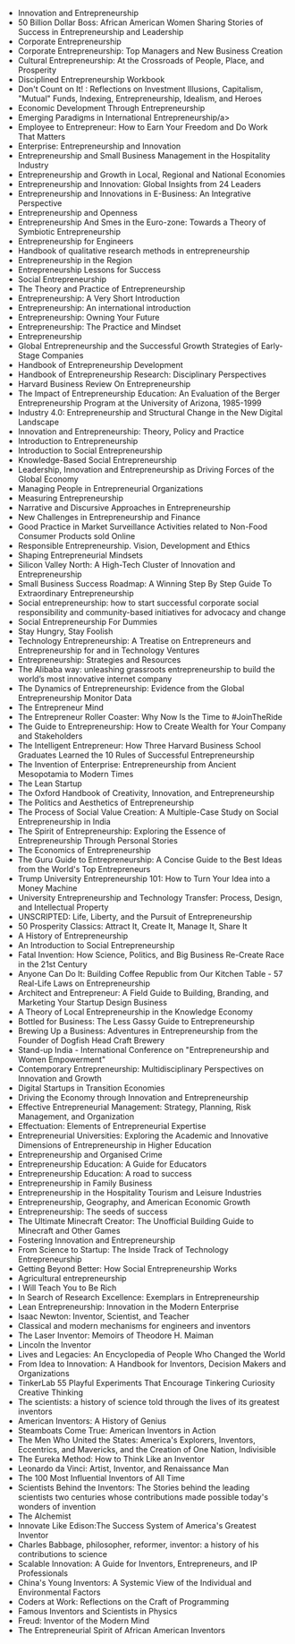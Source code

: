 <ul>


 <li><a target="_blank" href="https://github.com/manjunath5496/Entrepreneurship-Books/blob/master/ent(1).pdf" style="text-decoration:none;">Innovation and Entrepreneurship</a></li>
                            
 <li><a target="_blank" href="https://github.com/manjunath5496/Entrepreneurship-Books/blob/master/ent(2).pdf" style="text-decoration:none;">50 Billion Dollar Boss: African American Women Sharing Stories of Success in Entrepreneurship and Leadership</a></li>

<li><a target="_blank" href="https://github.com/manjunath5496/Entrepreneurship-Books/blob/master/ent(3).pdf" style="text-decoration:none;">Corporate Entrepreneurship</a></li>
 <li><a target="_blank" href="https://github.com/manjunath5496/Entrepreneurship-Books/blob/master/ent(4).pdf" style="text-decoration:none;">Corporate Entrepreneurship: Top Managers and New Business Creation</a></li>                              
<li><a target="_blank" href="https://github.com/manjunath5496/Entrepreneurship-Books/blob/master/ent(5).pdf" style="text-decoration:none;">Cultural Entrepreneurship: At the Crossroads of People, Place, and Prosperity</a></li>

 <li><a target="_blank" href="https://github.com/manjunath5496/Entrepreneurship-Books/blob/master/ent(6).pdf" style="text-decoration:none;">Disciplined Entrepreneurship Workbook</a></li>
                            
 <li><a target="_blank" href="https://github.com/manjunath5496/Entrepreneurship-Books/blob/master/ent(7).pdf" style="text-decoration:none;">Don't Count on It! : Reflections on Investment Illusions, Capitalism, "Mutual" Funds, Indexing, Entrepreneurship, Idealism, and Heroes</a></li>

<li><a target="_blank" href="https://github.com/manjunath5496/Entrepreneurship-Books/blob/master/ent(8).pdf" style="text-decoration:none;">Economic Development Through Entrepreneurship</a></li>
 <li><a target="_blank" href="https://github.com/manjunath5496/Entrepreneurship-Books/blob/master/ent(9).pdf" style="text-decoration:none;">Emerging Paradigms in International Entrepreneurship/a></li>                              
<li><a target="_blank" href="https://github.com/manjunath5496/Entrepreneurship-Books/blob/master/ent(10).pdf" style="text-decoration:none;">Employee to Entrepreneur: How to Earn Your Freedom and Do Work That Matters</a></li>


 <li><a target="_blank" href="https://github.com/manjunath5496/Entrepreneurship-Books/blob/master/ent(11).pdf" style="text-decoration:none;">Enterprise: Entrepreneurship and Innovation</a></li>
                            
 <li><a target="_blank" href="https://github.com/manjunath5496/Entrepreneurship-Books/blob/master/ent(12).pdf" style="text-decoration:none;">Entrepreneurship and Small Business Management in the Hospitality Industry</a></li>

<li><a target="_blank" href="https://github.com/manjunath5496/Entrepreneurship-Books/blob/master/ent(13).pdf" style="text-decoration:none;"> Entrepreneurship and Growth in Local, Regional and National Economies</a></li>
 <li><a target="_blank" href="https://github.com/manjunath5496/Entrepreneurship-Books/blob/master/ent(14).pdf" style="text-decoration:none;"> Entrepreneurship and Innovation: Global Insights from 24 Leaders</a></li>                              
<li><a target="_blank" href="https://github.com/manjunath5496/Entrepreneurship-Books/blob/master/ent(15).pdf" style="text-decoration:none;">Entrepreneurship and Innovations in E-Business: An Integrative Perspective</a></li>

 <li><a target="_blank" href="https://github.com/manjunath5496/Entrepreneurship-Books/blob/master/ent(16).pdf" style="text-decoration:none;">Entrepreneurship and Openness</a></li>
                            
 <li><a target="_blank" href="https://github.com/manjunath5496/Entrepreneurship-Books/blob/master/ent(17).pdf" style="text-decoration:none;">Entrepreneurship And Smes in the Euro-zone: Towards a Theory of Symbiotic Entrepreneurship</a></li>

<li><a target="_blank" href="https://github.com/manjunath5496/Entrepreneurship-Books/blob/master/ent(18).pdf" style="text-decoration:none;">Entrepreneurship for Engineers</a></li>
 <li><a target="_blank" href="https://github.com/manjunath5496/Entrepreneurship-Books/blob/master/ent(19).pdf" style="text-decoration:none;">Handbook of qualitative research methods in entrepreneurship</a></li>                              
<li><a target="_blank" href="https://github.com/manjunath5496/Entrepreneurship-Books/blob/master/ent(20).pdf" style="text-decoration:none;">Entrepreneurship in the Region</a></li>


 <li><a target="_blank" href="https://github.com/manjunath5496/Entrepreneurship-Books/blob/master/ent(21).pdf" style="text-decoration:none;">Entrepreneurship Lessons for Success</a></li>
                            
 <li><a target="_blank" href="https://github.com/manjunath5496/Entrepreneurship-Books/blob/master/ent(22).pdf" style="text-decoration:none;">Social Entrepreneurship</a></li>

<li><a target="_blank" href="https://github.com/manjunath5496/Entrepreneurship-Books/blob/master/ent(23).pdf" style="text-decoration:none;">The Theory and Practice of Entrepreneurship</a></li>
 <li><a target="_blank" href="https://github.com/manjunath5496/Entrepreneurship-Books/blob/master/ent(24).pdf" style="text-decoration:none;">Entrepreneurship: A Very Short Introduction</a></li>                              
<li><a target="_blank" href="https://github.com/manjunath5496/Entrepreneurship-Books/blob/master/ent(25).pdf" style="text-decoration:none;">Entrepreneurship: An international introduction</a></li>


 <li><a target="_blank" href="https://github.com/manjunath5496/Entrepreneurship-Books/blob/master/ent(26).pdf" style="text-decoration:none;">Entrepreneurship: Owning Your Future</a></li>
                            
 <li><a target="_blank" href="https://github.com/manjunath5496/Entrepreneurship-Books/blob/master/ent(27).pdf" style="text-decoration:none;">Entrepreneurship: The Practice and Mindset</a></li>

<li><a target="_blank" href="https://github.com/manjunath5496/Entrepreneurship-Books/blob/master/ent(28).pdf" style="text-decoration:none;">Entrepreneurship</a></li>
 <li><a target="_blank" href="https://github.com/manjunath5496/Entrepreneurship-Books/blob/master/ent(29).pdf" style="text-decoration:none;">Global Entrepreneurship and the Successful Growth Strategies of Early-Stage Companies</a></li>                              
<li><a target="_blank" href="https://github.com/manjunath5496/Entrepreneurship-Books/blob/master/ent(30).pdf" style="text-decoration:none;">Handbook of Entrepreneurship Development </a></li>


 <li><a target="_blank" href="https://github.com/manjunath5496/Entrepreneurship-Books/blob/master/ent(31).pdf" style="text-decoration:none;">Handbook of Entrepreneurship Research: Disciplinary Perspectives</a></li>
                            
 <li><a target="_blank" href="https://github.com/manjunath5496/Entrepreneurship-Books/blob/master/ent(32).pdf" style="text-decoration:none;">Harvard Business Review On Entrepreneurship</a></li>

<li><a target="_blank" href="https://github.com/manjunath5496/Entrepreneurship-Books/blob/master/ent(33).pdf" style="text-decoration:none;">The Impact of Entrepreneurship Education: An Evaluation of the Berger Entrepreneurship Program at the University of Arizona, 1985-1999</a></li>
 <li><a target="_blank" href="https://github.com/manjunath5496/Entrepreneurship-Books/blob/master/ent(34).pdf" style="text-decoration:none;">Industry 4.0: Entrepreneurship and Structural Change in the New Digital Landscape</a></li>                              
<li><a target="_blank" href="https://github.com/manjunath5496/Entrepreneurship-Books/blob/master/ent(35).pdf" style="text-decoration:none;">Innovation and Entrepreneurship: Theory, Policy and Practice</a></li>

 <li><a target="_blank" href="https://github.com/manjunath5496/Entrepreneurship-Books/blob/master/ent(36).pdf" style="text-decoration:none;">Introduction to Entrepreneurship</a></li>                              
<li><a target="_blank" href="https://github.com/manjunath5496/Entrepreneurship-Books/blob/master/ent(37).pdf" style="text-decoration:none;">Introduction to Social Entrepreneurship</a></li>

<li><a target="_blank" href="https://github.com/manjunath5496/Entrepreneurship-Books/blob/master/ent(38).pdf" style="text-decoration:none;">Knowledge-Based Social Entrepreneurship</a></li>
                            
 <li><a target="_blank" href="https://github.com/manjunath5496/Entrepreneurship-Books/blob/master/ent(39).rar" style="text-decoration:none;"> Leadership, Innovation and Entrepreneurship as Driving Forces of the Global Economy</a></li>

<li><a target="_blank" href="https://github.com/manjunath5496/Entrepreneurship-Books/blob/master/ent(40).pdf" style="text-decoration:none;">Managing People in Entrepreneurial Organizations</a></li>
 <li><a target="_blank" href="https://github.com/manjunath5496/Entrepreneurship-Books/blob/master/ent(41).pdf" style="text-decoration:none;">Measuring Entrepreneurship</a></li>                              
<li><a target="_blank" href="https://github.com/manjunath5496/Entrepreneurship-Books/blob/master/ent(42).pdf" style="text-decoration:none;">Narrative and Discursive Approaches in Entrepreneurship</a></li>

 <li><a target="_blank" href="https://github.com/manjunath5496/Entrepreneurship-Books/blob/master/ent(43).pdf" style="text-decoration:none;">New Challenges in Entrepreneurship and Finance</a></li>                              
<li><a target="_blank" href="https://github.com/manjunath5496/Entrepreneurship-Books/blob/master/ent(44).pdf" style="text-decoration:none;"> Good Practice in Market Surveillance Activities related to Non-Food Consumer Products sold Online</a></li>
<li><a target="_blank" href="https://github.com/manjunath5496/Entrepreneurship-Books/blob/master/ent(45).pdf" style="text-decoration:none;">Responsible Entrepreneurship. Vision, Development and Ethics</a></li>

 <li><a target="_blank" href="https://github.com/manjunath5496/Entrepreneurship-Books/blob/master/ent(46).pdf" style="text-decoration:none;">Shaping Entrepreneurial Mindsets</a></li>                              
<li><a target="_blank" href="https://github.com/manjunath5496/Entrepreneurship-Books/blob/master/ent(47).pdf" style="text-decoration:none;">Silicon Valley North: A High-Tech Cluster of Innovation and Entrepreneurship </a></li>
 <li><a target="_blank" href="https://github.com/manjunath5496/Entrepreneurship-Books/blob/master/ent(48).pdf" style="text-decoration:none;">Small Business Success Roadmap: A Winning Step By Step Guide To Extraordinary Entrepreneurship</a></li>  
 
<li><a target="_blank" href="https://github.com/manjunath5496/Entrepreneurship-Books/blob/master/ent(49).pdf" style="text-decoration:none;">Social entrepreneurship: how to start successful corporate social responsibility and community-based initiatives for advocacy and change</a></li>
<li><a target="_blank" href="https://github.com/manjunath5496/Entrepreneurship-Books/blob/master/ent(50).pdf" style="text-decoration:none;">Social Entrepreneurship For Dummies</a></li>

 <li><a target="_blank" href="https://github.com/manjunath5496/Entrepreneurship-Books/blob/master/ent(51).pdf" style="text-decoration:none;">Stay Hungry, Stay Foolish</a></li> 
 <li><a target="_blank" href="https://github.com/manjunath5496/Entrepreneurship-Books/blob/master/ent(52).pdf" style="text-decoration:none;">Technology Entrepreneurship: A Treatise on Entrepreneurs and Entrepreneurship for and in Technology Ventures</a></li> 
<li><a target="_blank" href="https://github.com/manjunath5496/Entrepreneurship-Books/blob/master/ent(53).pdf" style="text-decoration:none;">Entrepreneurship: Strategies and Resources</a></li>
<li><a target="_blank" href="https://github.com/manjunath5496/Entrepreneurship-Books/blob/master/ent(54).pdf" style="text-decoration:none;">The Alibaba way: unleashing grassroots entrepreneurship to build the world’s most innovative internet company</a></li>
<li><a target="_blank" href="https://github.com/manjunath5496/Entrepreneurship-Books/blob/master/ent(55).pdf" style="text-decoration:none;">The Dynamics of Entrepreneurship: Evidence from the Global Entrepreneurship Monitor Data</a></li>

 <li><a target="_blank" href="https://github.com/manjunath5496/Entrepreneurship-Books/blob/master/ent(56).pdf" style="text-decoration:none;">The Entrepreneur Mind</a></li>                              
<li><a target="_blank" href="https://github.com/manjunath5496/Entrepreneurship-Books/blob/master/ent(57).pdf" style="text-decoration:none;">The Entrepreneur Roller Coaster: Why Now Is the Time to #JoinTheRide</a></li>

<li><a target="_blank" href="https://github.com/manjunath5496/Entrepreneurship-Books/blob/master/ent(58).pdf" style="text-decoration:none;">The Guide to Entrepreneurship: How to Create Wealth for Your Company and Stakeholders</a></li>                              
<li><a target="_blank" href="https://github.com/manjunath5496/Entrepreneurship-Books/blob/master/ent(59).pdf" style="text-decoration:none;">The Intelligent Entrepreneur: How Three Harvard Business School Graduates Learned the 10 Rules of Successful Entrepreneurship</a></li>

<li><a target="_blank" href="https://github.com/manjunath5496/Entrepreneurship-Books/blob/master/ent(60).pdf" style="text-decoration:none;">The Invention of Enterprise: Entrepreneurship from Ancient Mesopotamia to Modern Times</a></li>

 <li><a target="_blank" href="https://github.com/manjunath5496/Entrepreneurship-Books/blob/master/ent(61).pdf" style="text-decoration:none;">The Lean Startup</a></li>                              
<li><a target="_blank" href="https://github.com/manjunath5496/Entrepreneurship-Books/blob/master/ent(62).pdf" style="text-decoration:none;">The Oxford Handbook of Creativity, Innovation, and Entrepreneurship</a></li>

<li><a target="_blank" href="https://github.com/manjunath5496/Entrepreneurship-Books/blob/master/ent(63).pdf" style="text-decoration:none;">The Politics and Aesthetics of Entrepreneurship</a></li>                              
<li><a target="_blank" href="https://github.com/manjunath5496/Entrepreneurship-Books/blob/master/ent(64).pdf" style="text-decoration:none;">The Process of Social Value Creation: A Multiple-Case Study on Social Entrepreneurship in India</a></li>

 <li><a target="_blank" href="https://github.com/manjunath5496/Entrepreneurship-Books/blob/master/ent(65).pdf" style="text-decoration:none;">The Spirit of Entrepreneurship: Exploring the Essence of Entrepreneurship Through Personal Stories</a></li>                              
<li><a target="_blank" href="https://github.com/manjunath5496/Entrepreneurship-Books/blob/master/ent(66).pdf" style="text-decoration:none;">The Economics of Entrepreneurship</a></li>

<li><a target="_blank" href="https://github.com/manjunath5496/Entrepreneurship-Books/blob/master/ent(67).pdf" style="text-decoration:none;">The Guru Guide to Entrepreneurship: A Concise Guide to the Best Ideas from the World's Top Entrepreneurs</a></li>


<li><a target="_blank" href="https://github.com/manjunath5496/Entrepreneurship-Books/blob/master/ent(68).pdf" style="text-decoration:none;">Trump University Entrepreneurship 101: How to Turn Your Idea into a Money Machine</a></li>

<li><a target="_blank" href="https://github.com/manjunath5496/Entrepreneurship-Books/blob/master/ent(69).pdf" style="text-decoration:none;">University Entrepreneurship and Technology Transfer: Process, Design, and Intellectual Property</a></li>

<li><a target="_blank" href="https://github.com/manjunath5496/Entrepreneurship-Books/blob/master/ent(70).pdf" style="text-decoration:none;">UNSCRIPTED: Life, Liberty, and the Pursuit of Entrepreneurship</a></li>                              
<li><a target="_blank" href="https://github.com/manjunath5496/Entrepreneurship-Books/blob/master/ent(71).pdf" style="text-decoration:none;">50 Prosperity Classics: Attract It, Create It, Manage It, Share It </a></li>


<li><a target="_blank" href="https://github.com/manjunath5496/Entrepreneurship-Books/blob/master/ent(72).pdf" style="text-decoration:none;">A History of Entrepreneurship</a></li>                              
<li><a target="_blank" href="https://github.com/manjunath5496/Entrepreneurship-Books/blob/master/ent(73).pdf" style="text-decoration:none;">An Introduction to Social Entrepreneurship</a></li>

<li><a target="_blank" href="https://github.com/manjunath5496/Entrepreneurship-Books/blob/master/ent(74).pdf" style="text-decoration:none;">Fatal Invention: How Science, Politics, and Big Business Re-Create Race in the 21st Century</a></li>                              
<li><a target="_blank" href="https://github.com/manjunath5496/Entrepreneurship-Books/blob/master/ent(75).pdf" style="text-decoration:none;">Anyone Can Do It: Building Coffee Republic from Our Kitchen Table - 57 Real-Life Laws on Entrepreneurship</a></li>

<li><a target="_blank" href="https://github.com/manjunath5496/Entrepreneurship-Books/blob/master/ent(76).pdf" style="text-decoration:none;">Architect and Entrepreneur: A Field Guide to Building, Branding, and Marketing Your Startup Design Business </a></li>

 <li><a target="_blank" href="https://github.com/manjunath5496/Entrepreneurship-Books/blob/master/ent(77).pdf" style="text-decoration:none;">A Theory of Local Entrepreneurship in the Knowledge Economy</a></li>                              
<li><a target="_blank" href="https://github.com/manjunath5496/Entrepreneurship-Books/blob/master/ent(78).pdf" style="text-decoration:none;">Bottled for Business: The Less Gassy Guide to Entrepreneurship</a></li>

<li><a target="_blank" href="https://github.com/manjunath5496/Entrepreneurship-Books/blob/master/ent(79).pdf" style="text-decoration:none;">Brewing Up a Business: Adventures in Entrepreneurship from the Founder of Dogfish Head Craft Brewery</a></li>                              
<li><a target="_blank" href="https://github.com/manjunath5496/Entrepreneurship-Books/blob/master/ent(80).pdf" style="text-decoration:none;">Stand-up India - International Conference on "Entrepreneurship and Women Empowerment"</a></li>

 <li><a target="_blank" href="https://github.com/manjunath5496/Entrepreneurship-Books/blob/master/ent(81).pdf" style="text-decoration:none;">Contemporary Entrepreneurship: Multidisciplinary Perspectives on Innovation and Growth</a></li>                              
<li><a target="_blank" href="https://github.com/manjunath5496/Entrepreneurship-Books/blob/master/ent(82).pdf" style="text-decoration:none;">Digital Startups in Transition Economies</a></li>

<li><a target="_blank" href="https://github.com/manjunath5496/Entrepreneurship-Books/blob/master/ent(83).pdf" style="text-decoration:none;">Driving the Economy through Innovation and Entrepreneurship</a></li>                              
<li><a target="_blank" href="https://github.com/manjunath5496/Entrepreneurship-Books/blob/master/ent(84).pdf" style="text-decoration:none;">Effective Entrepreneurial Management: Strategy, Planning, Risk Management, and Organization</a></li>

<li><a target="_blank" href="https://github.com/manjunath5496/Entrepreneurship-Books/blob/master/ent(85).pdf" style="text-decoration:none;">Effectuation: Elements of Entrepreneurial Expertise</a></li>

<li><a target="_blank" href="https://github.com/manjunath5496/Entrepreneurship-Books/blob/master/ent(86).pdf" style="text-decoration:none;">Entrepreneurial Universities: Exploring the Academic and Innovative Dimensions of Entrepreneurship in Higher Education</a></li>                              
<li><a target="_blank" href="https://github.com/manjunath5496/Entrepreneurship-Books/blob/master/ent(87).pdf" style="text-decoration:none;">Entrepreneurship and Organised Crime</a></li>

<li><a target="_blank" href="https://github.com/manjunath5496/Entrepreneurship-Books/blob/master/ent(88).pdf" style="text-decoration:none;">Entrepreneurship Education: A Guide for Educators</a></li>                              
<li><a target="_blank" href="https://github.com/manjunath5496/Entrepreneurship-Books/blob/master/ent(89).pdf" style="text-decoration:none;">Entrepreneurship Education: A road to success</a></li>


<li><a target="_blank" href="https://github.com/manjunath5496/Entrepreneurship-Books/blob/master/ent(90).pdf" style="text-decoration:none;">Entrepreneurship in Family Business</a></li>                              
<li><a target="_blank" href="https://github.com/manjunath5496/Entrepreneurship-Books/blob/master/ent(91).pdf" style="text-decoration:none;">Entrepreneurship in the Hospitality Tourism and Leisure Industries</a></li>

<li><a target="_blank" href="https://github.com/manjunath5496/Entrepreneurship-Books/blob/master/ent(92).pdf" style="text-decoration:none;">Entrepreneurship, Geography, and American Economic Growth</a></li>                              
<li><a target="_blank" href="https://github.com/manjunath5496/Entrepreneurship-Books/blob/master/ent(93).pdf" style="text-decoration:none;">Entrepreneurship: The seeds of success</a></li>

<li><a target="_blank" href="https://github.com/manjunath5496/Entrepreneurship-Books/blob/master/ent(94).pdf" style="text-decoration:none;">The Ultimate Minecraft Creator: The Unofficial Building Guide to Minecraft and Other Games</a></li>                              
<li><a target="_blank" href="https://github.com/manjunath5496/Entrepreneurship-Books/blob/master/ent(95).pdf" style="text-decoration:none;">Fostering Innovation and Entrepreneurship</a></li>

<li><a target="_blank" href="https://github.com/manjunath5496/Entrepreneurship-Books/blob/master/ent(96).pdf" style="text-decoration:none;"> From Science to Startup: The Inside Track of Technology Entrepreneurship</a></li>                              
<li><a target="_blank" href="https://github.com/manjunath5496/Entrepreneurship-Books/blob/master/ent(97).pdf" style="text-decoration:none;">Getting Beyond Better: How Social Entrepreneurship Works</a></li>

<li><a target="_blank" href="https://github.com/manjunath5496/Entrepreneurship-Books/blob/master/ent(98).pdf" style="text-decoration:none;">Agricultural entrepreneurship</a></li>                              
<li><a target="_blank" href="https://github.com/manjunath5496/Entrepreneurship-Books/blob/master/ent(99).pdf" style="text-decoration:none;"> I Will Teach You to Be Rich</a></li>

<li><a target="_blank" href="https://github.com/manjunath5496/Entrepreneurship-Books/blob/master/ent(100).pdf" style="text-decoration:none;">In Search of Research Excellence: Exemplars in Entrepreneurship</a></li>                              

                           
<li><a target="_blank" href="https://github.com/manjunath5496/Entrepreneurship-Books/blob/master/ent(101).pdf" style="text-decoration:none;">Lean Entrepreneurship: Innovation in the Modern Enterprise</a></li>

<li><a target="_blank" href="https://github.com/manjunath5496/Entrepreneurship-Books/blob/master/ent(102).pdf" style="text-decoration:none;">Isaac Newton: Inventor, Scientist, and Teacher</a></li>                              
<li><a target="_blank" href="https://github.com/manjunath5496/Entrepreneurship-Books/blob/master/ent(103).pdf" style="text-decoration:none;">
Classical and modern mechanisms for engineers and inventors</a></li>

<li><a target="_blank" href="https://github.com/manjunath5496/Entrepreneurship-Books/blob/master/ent(104).pdf" style="text-decoration:none;">The Laser Inventor: Memoirs of Theodore H. Maiman</a></li>                              
<li><a target="_blank" href="https://github.com/manjunath5496/Entrepreneurship-Books/blob/master/ent(105).pdf" style="text-decoration:none;">Lincoln the Inventor</a></li>

<li><a target="_blank" href="https://github.com/manjunath5496/Entrepreneurship-Books/blob/master/ent(106).pdf" style="text-decoration:none;">Lives and Legacies: An Encyclopedia of People Who Changed the World</a></li>                              
<li><a target="_blank" href="https://github.com/manjunath5496/Entrepreneurship-Books/blob/master/ent(107).pdf" style="text-decoration:none;">From Idea to Innovation: A Handbook for Inventors, Decision Makers and Organizations</a></li>

<li><a target="_blank" href="https://github.com/manjunath5496/Entrepreneurship-Books/blob/master/ent(108).pdf" style="text-decoration:none;">TinkerLab 55 Playful Experiments That Encourage Tinkering Curiosity Creative Thinking</a></li>

<li><a target="_blank" href="https://github.com/manjunath5496/Entrepreneurship-Books/blob/master/ent(109).pdf" style="text-decoration:none;">The scientists: a history of science told through the lives of its greatest inventors</a></li>                              
<li><a target="_blank" href="https://github.com/manjunath5496/Entrepreneurship-Books/blob/master/ent(110).pdf" style="text-decoration:none;">American Inventors: A History of Genius</a></li>
<li><a target="_blank" href="https://github.com/manjunath5496/Entrepreneurship-Books/blob/master/ent(111).pdf" style="text-decoration:none;">Steamboats Come True: American Inventors in Action</a></li>

<li><a target="_blank" href="https://github.com/manjunath5496/Entrepreneurship-Books/blob/master/ent(112).pdf" style="text-decoration:none;">The Men Who United the States: America's Explorers, Inventors, Eccentrics, and Mavericks, and the Creation of One Nation, Indivisible</a></li>                              
<li><a target="_blank" href="https://github.com/manjunath5496/Entrepreneurship-Books/blob/master/ent(113).pdf" style="text-decoration:none;">The Eureka Method: How to Think Like an Inventor</a></li>

<li><a target="_blank" href="https://github.com/manjunath5496/Entrepreneurship-Books/blob/master/ent(114).pdf" style="text-decoration:none;">Leonardo da Vinci: Artist, Inventor, and Renaissance Man</a></li>

<li><a target="_blank" href="https://github.com/manjunath5496/Entrepreneurship-Books/blob/master/ent(115).pdf" style="text-decoration:none;">The 100 Most Influential Inventors of All Time</a></li>                              
<li><a target="_blank" href="https://github.com/manjunath5496/Entrepreneurship-Books/blob/master/ent(116).pdf" style="text-decoration:none;">Scientists Behind the Inventors: The Stories behind the leading scientists two centuries whose contributions made possible today's wonders of invention</a></li>
<li><a target="_blank" href="https://github.com/manjunath5496/Entrepreneurship-Books/blob/master/ent(117).pdf" style="text-decoration:none;">The Alchemist</a></li>

<li><a target="_blank" href="https://github.com/manjunath5496/Entrepreneurship-Books/blob/master/ent(118).pdf" style="text-decoration:none;">Innovate Like Edison:The Success System of America's Greatest Inventor </a></li>                              
<li><a target="_blank" href="https://github.com/manjunath5496/Entrepreneurship-Books/blob/master/ent(119).pdf" style="text-decoration:none;">Charles Babbage, philosopher, reformer, inventor: a history of his contributions to science</a></li>
<li><a target="_blank" href="https://github.com/manjunath5496/Entrepreneurship-Books/blob/master/ent(120).pdf" style="text-decoration:none;">Scalable Innovation: A Guide for Inventors, Entrepreneurs, and IP Professionals </a></li>


<li><a target="_blank" href="https://github.com/manjunath5496/Entrepreneurship-Books/blob/master/ent(121).pdf" style="text-decoration:none;">
China's Young Inventors: A Systemic View of the Individual and Environmental Factors</a></li>                              
<li><a target="_blank" href="https://github.com/manjunath5496/Entrepreneurship-Books/blob/master/ent(122).pdf" style="text-decoration:none;">Coders at Work: Reflections on the Craft of Programming</a></li>
<li><a target="_blank" href="https://github.com/manjunath5496/Entrepreneurship-Books/blob/master/ent(123).pdf" style="text-decoration:none;">Famous Inventors and Scientists in Physics</a></li>

<li><a target="_blank" href="https://github.com/manjunath5496/Entrepreneurship-Books/blob/master/ent(124).pdf" style="text-decoration:none;">Freud: Inventor of the Modern Mind</a></li>                              
<li><a target="_blank" href="https://github.com/manjunath5496/Entrepreneurship-Books/blob/master/ent(125).pdf" style="text-decoration:none;">The Entrepreneurial Spirit of African American Inventors</a></li>



</ul>

</br>
